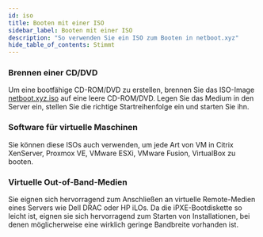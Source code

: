 ```yaml
---
id: iso
title: Booten mit einer ISO
sidebar_label: Booten mit einer ISO
description: "So verwenden Sie ein ISO zum Booten in netboot.xyz"
hide_table_of_contents: Stimmt
---
```


### Brennen einer CD/DVD

Um eine bootfähige CD-ROM/DVD zu erstellen, brennen Sie das ISO-Image [netboot.xyz.iso](https://boot.netboot.xyz/ipxe/netboot.xyz.iso) auf eine leere CD-ROM/DVD.  Legen Sie das Medium in den Server ein, stellen Sie die richtige Startreihenfolge ein und starten Sie ihn.

### Software für virtuelle Maschinen

Sie können diese ISOs auch verwenden, um jede Art von VM in Citrix XenServer, Proxmox VE, VMware ESXi, VMware Fusion, VirtualBox zu booten.

### Virtuelle Out-of-Band-Medien

Sie eignen sich hervorragend zum Anschließen an virtuelle Remote-Medien eines Servers wie Dell DRAC oder HP iLOs.  Da die iPXE-Bootdiskette so leicht ist, eignen sie sich hervorragend zum Starten von Installationen, bei denen möglicherweise eine wirklich geringe Bandbreite vorhanden ist.